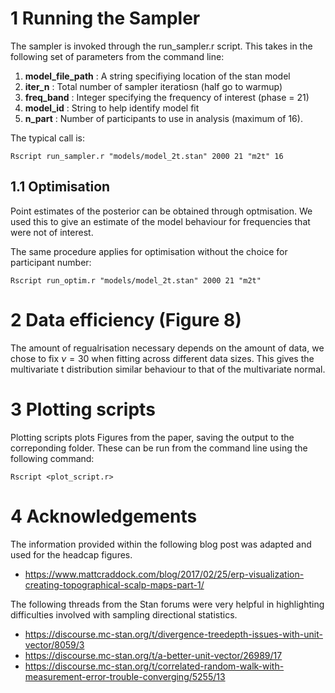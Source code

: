 # 1 Running the Sampler

The sampler is invoked through the run_sampler.r script. This takes in the following set of parameters from the command line:

1. **model_file_path** : A string specifiying location of the stan model
2. **iter_n** : Total number of sampler iteratiosn (half go to warmup)
3. **freq_band** : Integer specifying the frequency of interest (phase = 21)
4. **model_id** : String to help identify model fit
5. **n_part** : Number of participants to use in analysis (maximum of 16).

The typical call is:

``` Rscript run_sampler.r "models/model_2t.stan" 2000 21 "m2t" 16 ```

## 1.1 Optimisation
Point estimates of the posterior can be obtained through optmisation. We used this to
give an estimate of the model behaviour for frequencies that were not of interest.

The same procedure applies for optimisation without the choice for participant number:

``` Rscript run_optim.r "models/model_2t.stan" 2000 21 "m2t" ```

# 2 Data efficiency (Figure 8)

The amount of regualrisation necessary depends on the amount of data, we chose to fix
$\nu = 30$ when fitting across different data sizes. This gives the  multivariate t distribution similar behaviour to that of the multivariate normal.

# 3 Plotting scripts

Plotting scripts plots Figures from the paper, saving the output to the correponding folder. These can be run from the command line using the following command:

``` Rscript <plot_script.r> ```

# 4 Acknowledgements
The information provided within the following blog post was adapted and used for the headcap figures.
* https://www.mattcraddock.com/blog/2017/02/25/erp-visualization-creating-topographical-scalp-maps-part-1/

The following threads from the Stan forums were very helpful in highlighting difficulties involved with sampling directional statistics.
* https://discourse.mc-stan.org/t/divergence-treedepth-issues-with-unit-vector/8059/3
* https://discourse.mc-stan.org/t/a-better-unit-vector/26989/17
* https://discourse.mc-stan.org/t/correlated-random-walk-with-measurement-error-trouble-converging/5255/13
